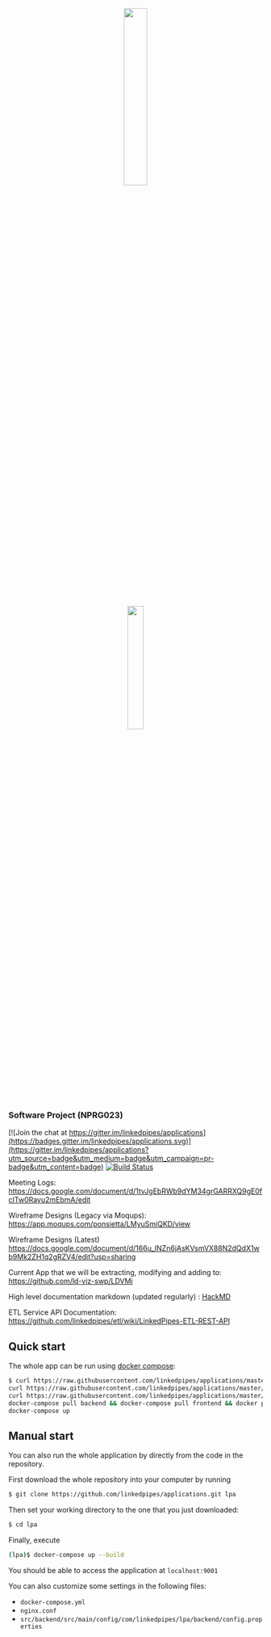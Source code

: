 <p align="center"><img width=30% src="https://pli.io/22gHl3.png"></p>
<p align="center"><img width=25% src="https://media.giphy.com/media/8PpFGKr5vgNY1s8QiY/giphy.gif"></p>

### Software Project (NPRG023)

[![Join the chat at https://gitter.im/linkedpipes/applications](https://badges.gitter.im/linkedpipes/applications.svg)](https://gitter.im/linkedpipes/applications?utm_source=badge&utm_medium=badge&utm_campaign=pr-badge&utm_content=badge)
[![Build Status](https://travis-ci.org/linkedpipes/applications.svg?branch=develop)](https://travis-ci.org/linkedpipes/applications)

Meeting Logs: https://docs.google.com/document/d/1tvJgEbRWb9dYM34grGARRXQ9gE0fcITw0Rayu2mEbmA/edit

Wireframe Designs (Legacy via Moqups): https://app.moqups.com/ponsietta/LMyuSmiQKD/view

Wireframe Designs (Latest) https://docs.google.com/document/d/166u_INZn6jAsKVsmVX88N2dQdX1wb9Mk2ZH1q2gRZV4/edit?usp=sharing

Current App that we will be extracting, modifying and adding to: https://github.com/ld-viz-swp/LDVMi

High level documentation markdown (updated regularly) : [HackMD](https://hackmd.io/lymLxN5AR4KTX4x3kPyiiQ#)

ETL Service API Documentation: https://github.com/linkedpipes/etl/wiki/LinkedPipes-ETL-REST-API

## Quick start

The whole app can be run using [docker compose](https://docs.docker.com/compose/install/):

```bash
$ curl https://raw.githubusercontent.com/linkedpipes/applications/master/src/backend/config.properties -o config.properties &&
curl https://raw.githubusercontent.com/linkedpipes/applications/master/docker-compose-master.yml -o docker-compose.yml &&
curl https://raw.githubusercontent.com/linkedpipes/applications/master/nginx.conf -o  nginx.conf &&
docker-compose pull backend && docker-compose pull frontend && docker ps -a -q -f name=lpa_* &&
docker-compose up
``` 


## Manual start

You can also run the whole application by directly from the code in the repository. 

First download the whole repository into your computer by running

```bash
$ git clone https://github.com/linkedpipes/applications.git lpa
```

Then set your working directory to the one that you just downloaded:

```bash
$ cd lpa
```

Finally, execute

```bash
(lpa)$ docker-compose up --build
```

You should be able to access the application at `localhost:9001`


You can also customize some settings in the following files:

- `docker-compose.yml`
- `nginx.conf`
- `src/backend/src/main/config/com/linkedpipes/lpa/backend/config.properties`

